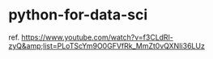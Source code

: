 # python-for-data-sci
ref. https://www.youtube.com/watch?v=f3CLdRl-zyQ&amp;list=PLoTScYm9O0GFVfRk_MmZt0vQXNIi36LUz
